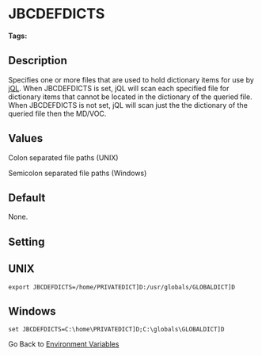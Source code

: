 # JBCDEFDICTS

<PageHeader />

**Tags:**
<badge text='environment variables' vertical='middle' />

## Description

Specifies one or more files that are used to hold dictionary items for use by [jQL](./../../jql/jql). When JBCDEFDICTS is set, jQL will scan each specified file for dictionary items that cannot be located in the dictionary of the queried file. When JBCDEFDICTS is not set, jQL will scan just the the dictionary of the queried file then the MD/VOC.

## Values

Colon separated file paths (UNIX)

Semicolon separated file paths (Windows)

## Default

None.

## Setting

## UNIX

```
export JBCDEFDICTS=/home/PRIVATEDICT]D:/usr/globals/GLOBALDICT]D
```

## Windows

```
set JBCDEFDICTS=C:\home\PRIVATEDICT]D;C:\globals\GLOBALDICT]D
```

Go Back to [Environment Variables](./../README.md)

  
<PageFooter />
